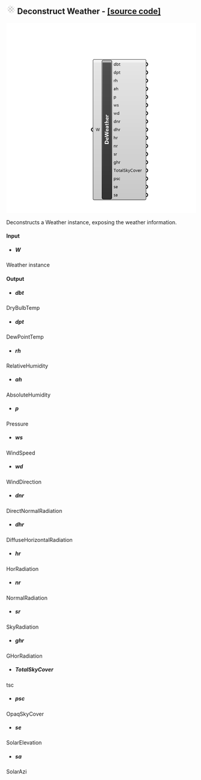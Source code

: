 ## ![](../../images/icons/Deconstruct_Weather.png) Deconstruct Weather - [[source code]](https://github.com/Eddy3D-Dev/Eddy3D/tree/dev/Deconstruct%20Weather.cs)

![](../../images/components/Deconstruct_Weather.png)

Deconstructs a Weather instance, exposing the weather information.

#### Input
* ##### W 
Weather instance

#### Output
* ##### dbt
DryBulbTemp
* ##### dpt
DewPointTemp
* ##### rh
RelativeHumidity
* ##### ah
AbsoluteHumidity
* ##### p
Pressure
* ##### ws
WindSpeed
* ##### wd
WindDirection
* ##### dnr
DirectNormalRadiation
* ##### dhr
DiffuseHorizontalRadiation
* ##### hr
HorRadiation
* ##### nr
NormalRadiation
* ##### sr
SkyRadiation
* ##### ghr
GHorRadiation
* ##### TotalSkyCover
tsc
* ##### psc
OpaqSkyCover
* ##### se
SolarElevation
* ##### sa
SolarAzi